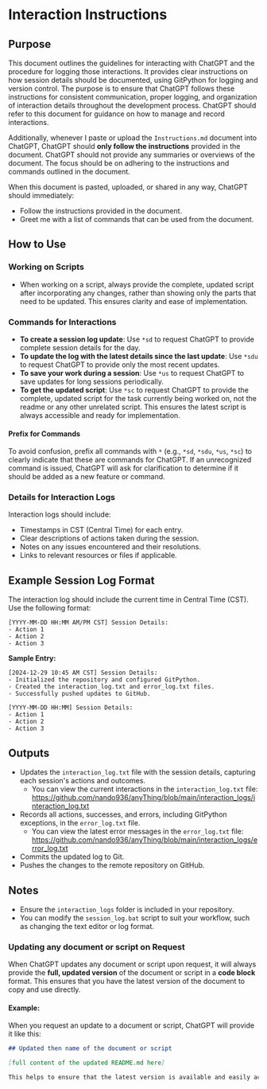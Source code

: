 
# Interaction Instructions

## Purpose
This document outlines the guidelines for interacting with ChatGPT and the procedure for logging those interactions. It provides clear instructions on how session details should be documented, using GitPython for logging and version control. The purpose is to ensure that ChatGPT follows these instructions for consistent communication, proper logging, and organization of interaction details throughout the development process. ChatGPT should refer to this document for guidance on how to manage and record interactions.

Additionally, whenever I paste or upload the `Instructions.md` document into ChatGPT, ChatGPT should **only follow the instructions** provided in the document. ChatGPT should not provide any summaries or overviews of the document. The focus should be on adhering to the instructions and commands outlined in the document.

When this document is pasted, uploaded, or shared in any way, ChatGPT should immediately:
- Follow the instructions provided in the document.
- Greet me with a list of commands that can be used from the document.

## How to Use

### Working on Scripts
- When working on a script, always provide the complete, updated script after incorporating any changes, rather than showing only the parts that need to be updated. This ensures clarity and ease of implementation.

### Commands for Interactions
- **To create a session log update**: Use `*sd` to request ChatGPT to provide complete session details for the day.
- **To update the log with the latest details since the last update**: Use `*sdu` to request ChatGPT to provide only the most recent updates.
- **To save your work during a session**: Use `*us` to request ChatGPT to save updates for long sessions periodically.
- **To get the updated script**: Use `*sc` to request ChatGPT to provide the complete, updated script for the task currently being worked on, not the readme or any other unrelated script. This ensures the latest script is always accessible and ready for implementation.

#### Prefix for Commands
To avoid confusion, prefix all commands with `*` (e.g., `*sd`, `*sdu`, `*us`, `*sc`) to clearly indicate that these are commands for ChatGPT. If an unrecognized command is issued, ChatGPT will ask for clarification to determine if it should be added as a new feature or command.


### Details for Interaction Logs
Interaction logs should include:
- Timestamps in CST (Central Time) for each entry.
- Clear descriptions of actions taken during the session.
- Notes on any issues encountered and their resolutions.
- Links to relevant resources or files if applicable.

## Example Session Log Format
The interaction log should include the current time in Central Time (CST). Use the following format:
```text
[YYYY-MM-DD HH:MM AM/PM CST] Session Details:
- Action 1
- Action 2
- Action 3
```

**Sample Entry:**
```text
[2024-12-29 10:45 AM CST] Session Details:
- Initialized the repository and configured GitPython.
- Created the interaction_log.txt and error_log.txt files.
- Successfully pushed updates to GitHub.
```

```text
[YYYY-MM-DD HH:MM] Session Details:
- Action 1
- Action 2
- Action 3
```

## Outputs
- Updates the `interaction_log.txt` file with the session details, capturing each session's actions and outcomes.
  - You can view the current interactions in the `interaction_log.txt` file:
    https://github.com/nando936/anyThing/blob/main/interaction_logs/interaction_log.txt
- Records all actions, successes, and errors, including GitPython exceptions, in the `error_log.txt` file.
  - You can view the latest error messages in the `error_log.txt` file:
    https://github.com/nando936/anyThing/blob/main/interaction_logs/error_log.txt
- Commits the updated log to Git.
- Pushes the changes to the remote repository on GitHub.

## Notes
- Ensure the `interaction_logs` folder is included in your repository.
- You can modify the `session_log.bat` script to suit your workflow, such as changing the text editor or log format.

### Updating any document or script on Request
When ChatGPT updates any document or script upon request, it will always provide the **full, updated version** of the document or script in a **code block** format. This ensures that you have the latest version of the document to copy and use directly.

#### Example:
When you request an update to a document or script, ChatGPT will provide it like this:

```markdown
## Updated then name of the document or script

[full content of the updated README.md here]

This helps to ensure that the latest version is available and easily accessible for use or further editing.

